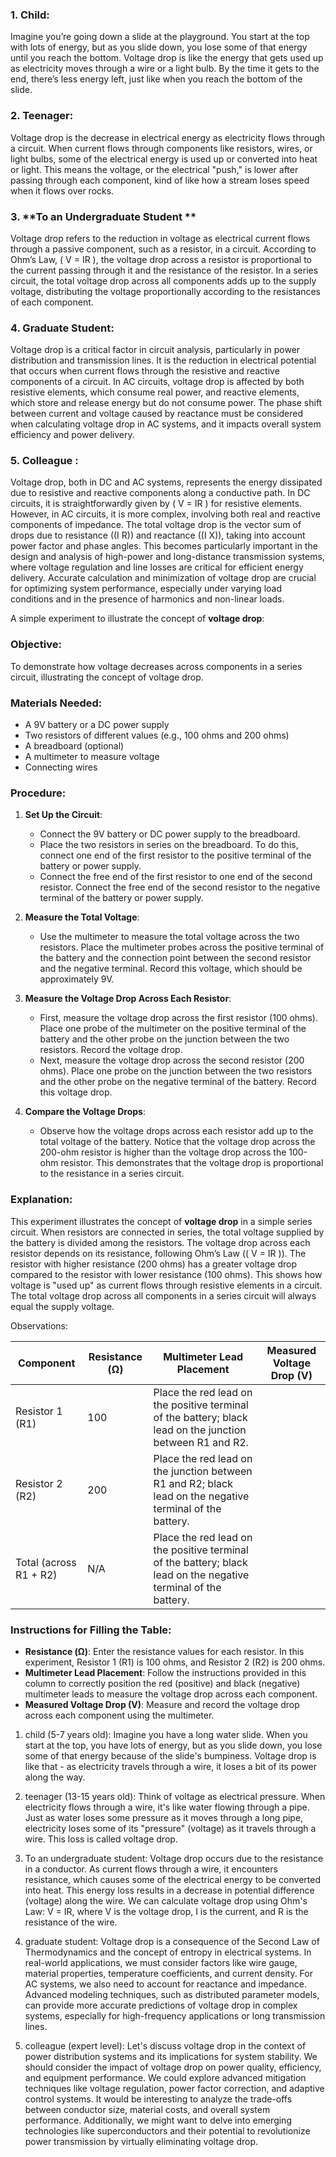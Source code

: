 
### 1. **Child:**
Imagine you’re going down a slide at the playground. You start at the top with lots of energy, but as you slide down, you lose some of that energy until you reach the bottom. Voltage drop is like the energy that gets used up as electricity moves through a wire or a light bulb. By the time it gets to the end, there’s less energy left, just like when you reach the bottom of the slide.

### 2. **Teenager:**
Voltage drop is the decrease in electrical energy as electricity flows through a circuit. When current flows through components like resistors, wires, or light bulbs, some of the electrical energy is used up or converted into heat or light. This means the voltage, or the electrical "push," is lower after passing through each component, kind of like how a stream loses speed when it flows over rocks.

### 3. **To an Undergraduate Student **
Voltage drop refers to the reduction in voltage as electrical current flows through a passive component, such as a resistor, in a circuit. According to Ohm’s Law, \( V = IR \), the voltage drop across a resistor is proportional to the current passing through it and the resistance of the resistor. In a series circuit, the total voltage drop across all components adds up to the supply voltage, distributing the voltage proportionally according to the resistances of each component.

### 4. **Graduate Student:**
Voltage drop is a critical factor in circuit analysis, particularly in power distribution and transmission lines. It is the reduction in electrical potential that occurs when current flows through the resistive and reactive components of a circuit. In AC circuits, voltage drop is affected by both resistive elements, which consume real power, and reactive elements, which store and release energy but do not consume power. The phase shift between current and voltage caused by reactance must be considered when calculating voltage drop in AC systems, and it impacts overall system efficiency and power delivery.

### 5. **Colleague :**
Voltage drop, both in DC and AC systems, represents the energy dissipated due to resistive and reactive components along a conductive path. In DC circuits, it is straightforwardly given by \( V = IR \) for resistive elements. However, in AC circuits, it is more complex, involving both real and reactive components of impedance. The total voltage drop is the vector sum of drops due to resistance (\(I R\)) and reactance (\(I X\)), taking into account power factor and phase angles. This becomes particularly important in the design and analysis of high-power and long-distance transmission systems, where voltage regulation and line losses are critical for efficient energy delivery. Accurate calculation and minimization of voltage drop are crucial for optimizing system performance, especially under varying load conditions and in the presence of harmonics and non-linear loads.

A simple experiment to illustrate the concept of **voltage drop**:

### Objective:
To demonstrate how voltage decreases across components in a series circuit, illustrating the concept of voltage drop.

### Materials Needed:
- A 9V battery or a DC power supply
- Two resistors of different values (e.g., 100 ohms and 200 ohms)
- A breadboard (optional)
- A multimeter to measure voltage
- Connecting wires

### Procedure:

1. **Set Up the Circuit**:
   - Connect the 9V battery or DC power supply to the breadboard. 
   - Place the two resistors in series on the breadboard. To do this, connect one end of the first resistor to the positive terminal of the battery or power supply.
   - Connect the free end of the first resistor to one end of the second resistor. Connect the free end of the second resistor to the negative terminal of the battery or power supply.

2. **Measure the Total Voltage**:
   - Use the multimeter to measure the total voltage across the two resistors. Place the multimeter probes across the positive terminal of the battery and the connection point between the second resistor and the negative terminal. Record this voltage, which should be approximately 9V.

3. **Measure the Voltage Drop Across Each Resistor**:
   - First, measure the voltage drop across the first resistor (100 ohms). Place one probe of the multimeter on the positive terminal of the battery and the other probe on the junction between the two resistors. Record the voltage drop.
   - Next, measure the voltage drop across the second resistor (200 ohms). Place one probe on the junction between the two resistors and the other probe on the negative terminal of the battery. Record this voltage drop.

4. **Compare the Voltage Drops**:
   - Observe how the voltage drops across each resistor add up to the total voltage of the battery. Notice that the voltage drop across the 200-ohm resistor is higher than the voltage drop across the 100-ohm resistor. This demonstrates that the voltage drop is proportional to the resistance in a series circuit.

### Explanation:
This experiment illustrates the concept of **voltage drop** in a simple series circuit. When resistors are connected in series, the total voltage supplied by the battery is divided among the resistors. The voltage drop across each resistor depends on its resistance, following Ohm’s Law (\( V = IR \)). The resistor with higher resistance (200 ohms) has a greater voltage drop compared to the resistor with lower resistance (100 ohms). This shows how voltage is "used up" as current flows through resistive elements in a circuit. The total voltage drop across all components in a series circuit will always equal the supply voltage.

Observations:

| **Component**           | **Resistance (Ω)** | **Multimeter Lead Placement**                                          | **Measured Voltage Drop (V)** |
|-------------------------|--------------------|------------------------------------------------------------------------|-------------------------------|
| Resistor 1 (R1)         | 100                | Place the red lead on the positive terminal of the battery; black lead on the junction between R1 and R2. |                               |
| Resistor 2 (R2)         | 200                | Place the red lead on the junction between R1 and R2; black lead on the negative terminal of the battery. |                               |
| Total (across R1 + R2)  | N/A                | Place the red lead on the positive terminal of the battery; black lead on the negative terminal of the battery. |                               |

### Instructions for Filling the Table:
- **Resistance (Ω)**: Enter the resistance values for each resistor. In this experiment, Resistor 1 (R1) is 100 ohms, and Resistor 2 (R2) is 200 ohms.
- **Multimeter Lead Placement**: Follow the instructions provided in this column to correctly position the red (positive) and black (negative) multimeter leads to measure the voltage drop across each component.
- **Measured Voltage Drop (V)**: Measure and record the voltage drop across each component using the multimeter.

1. child (5-7 years old):
Imagine you have a long water slide. When you start at the top, you have lots of energy, but as you slide down, you lose some of that energy because of the slide's bumpiness. Voltage drop is like that - as electricity travels through a wire, it loses a bit of its power along the way.

2. teenager (13-15 years old):
Think of voltage as electrical pressure. When electricity flows through a wire, it's like water flowing through a pipe. Just as water loses some pressure as it moves through a long pipe, electricity loses some of its "pressure" (voltage) as it travels through a wire. This loss is called voltage drop.

3. To an undergraduate student:
Voltage drop occurs due to the resistance in a conductor. As current flows through a wire, it encounters resistance, which causes some of the electrical energy to be converted into heat. This energy loss results in a decrease in potential difference (voltage) along the wire. We can calculate voltage drop using Ohm's Law: V = IR, where V is the voltage drop, I is the current, and R is the resistance of the wire.

4. graduate student:
Voltage drop is a consequence of the Second Law of Thermodynamics and the concept of entropy in electrical systems. In real-world applications, we must consider factors like wire gauge, material properties, temperature coefficients, and current density. For AC systems, we also need to account for reactance and impedance. Advanced modeling techniques, such as distributed parameter models, can provide more accurate predictions of voltage drop in complex systems, especially for high-frequency applications or long transmission lines.

5. colleague (expert level):
Let's discuss voltage drop in the context of power distribution systems and its implications for system stability. We should consider the impact of voltage drop on power quality, efficiency, and equipment performance. We could explore advanced mitigation techniques like voltage regulation, power factor correction, and adaptive control systems. It would be interesting to analyze the trade-offs between conductor size, material costs, and overall system performance. Additionally, we might want to delve into emerging technologies like superconductors and their potential to revolutionize power transmission by virtually eliminating voltage drop.
